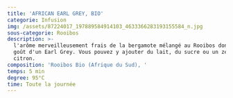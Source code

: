```yaml
---
title: 'AFRICAN EARL GREY, BIO'
categorie: Infusion
img: /assets/87224017_197889584914103_4633366283193155584_n.jpg
sous-categorie: Rooibos
description: >-
  l'arôme merveilleusement frais de la bergamote mélangé au Rooibos donne le
  goût d'un Earl Grey. Vous pouvez y ajouter du lait, du sucre ou un zeste de
  citron.
composition: 'Rooibos Bio (Afrique du Sud), '
temps: 5 min
degree: 95°C
time: Toute la journée
---
```


